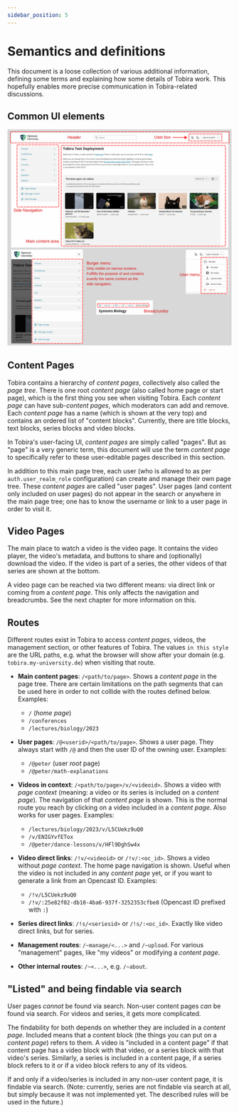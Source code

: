 ```yaml
---
sidebar_position: 5
---
```


# Semantics and definitions

This document is a loose collection of various additional information, defining some terms and explaining how some details of Tobira work.
This hopefully enables more precise communication in Tobira-related discussions.


## Common UI elements

![](./ui-elements.png)

## Content Pages

Tobira contains a hierarchy of *content pages*, collectively also called the *page tree*.
There is one root *content page* (also called home page or start page), which is the first thing you see when visiting Tobira.
Each *content page* can have sub-*content pages*, which moderators can add and remove.
Each *content page* has a name (which is shown at the very top) and contains an ordered list of "content blocks".
Currently, there are title blocks, text blocks, series blocks and video blocks.

In Tobira's user-facing UI, *content pages* are simply called "pages".
But as "page" is a very generic term, this document will use the term *content page* to specifically refer to these user-editable pages described in this section.

In addition to this main page tree, each user (who is allowed to as per `auth.user_realm_role` configuration) can create and manage their own page tree.
These *content pages* are called "user pages".
User pages (and content only included on user pages) do not appear in the search or anywhere in the main page tree; one has to know the username or link to a user page in order to visit it.

## Video Pages

The main place to watch a video is the video page.
It contains the video player, the video's metadata, and buttons to share and (optionally) download the video.
If the video is part of a series, the other videos of that series are shown at the bottom.

A video page can be reached via two different means: via direct link or coming from a *content page*.
This only affects the navigation and breadcrumbs.
See the next chapter for more information on this.


## Routes

Different routes exist in Tobira to access *content pages*, videos, the management section, or other features of Tobira.
The values `in this style` are the URL paths, e.g. what the browser will show after your domain (e.g. `tobira.my-university.de`) when visiting that route.

- **Main content pages**: `/<path/to/page>`.
  Shows a *content page* in the page tree.
  There are certain limitations on the path segments that can be used here in order to not collide with the routes defined below.
  Examples:
    - `/` (*home page*)
    - `/conferences`
    - `/lectures/biology/2023`


- **User pages**: `/@<userid>/<path/to/page>`.
  Shows a user page.
  They always start with `/@` and then the user ID of the owning user.
  Examples:
    - `/@peter` (user *root* page)
    - `/@peter/math-explanations`


- **Videos in context**: `/<path/to/page>/v/<videoid>`.
  Shows a video with *page context* (meaning: a video or its series is included on a *content page*).
  The navigation of that *content page* is shown.
  This is the normal route you reach by clicking on a video included in a *content page*.
  Also works for user pages.
  Examples:
    - `/lectures/biology/2023/v/L5CUekz9uQ0`
    - `/v/ENIGYvfETox`
    - `/@peter/dance-lessons/v/HFl9DghSw4x`


- **Video direct links**: `/!v/<videoid>` or `/!v/:<oc_id>`.
  Shows a video without *page context*.
  The home page navigation is shown.
  Useful when the video is not included in any *content page* yet, or if you want to generate a link from an Opencast ID.
  Examples:
    - `/!v/L5CUekz9uQ0`
    - `/!v/:25e82f02-db10-4ba6-937f-3252353cfbe8` (Opencast ID prefixed with `:`)


- **Series direct links**: `/!s/<seriesid>` or `/!s/:<oc_id>`. Exactly like video direct links, but for series.

- **Management routes**: `/~manage/<...>` and `/~upload`. For various "management" pages, like "my videos" or modifying a *content page*.

- **Other internal routes**: `/~<...>`, e.g. `/~about`.


## "Listed" and being findable via search

User pages *cannot* be found via search.
Non-user content pages *can* be found via search.
For videos and series, it gets more complicated.

The findability for both depends on whether they are included in a *content page*.
Included means that a content block (the things you can put on a *content page*) refers to them.
A video is "included in a content page" if that content page has a video block with that video, or a series block with that video's series.
Similarly, a series is included in a content page, if a series block refers to it or if a video block refers to any of its videos.

If and only if a video/series is included in any non-user content page, it is findable via search.
(Note: currently, series are not findable via search at all, but simply because it was not implemented yet. The described rules will be used in the future.)
